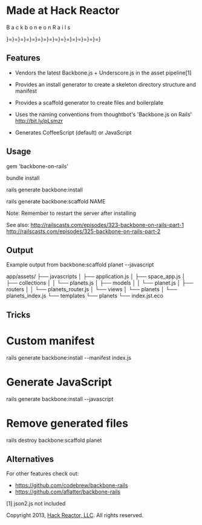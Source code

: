 # Made at Hack Reactor


B a c k b o n e   o n   R a i l s

}=}=}=}=}=}=}=}=}=}=}=}=}=}=}=}=}


Features
--------

  * Vendors the latest Backbone.js + Underscore.js in the asset pipeline[1]

  * Provides an install generator to create a skeleton directory
    structure and manifest

  * Provides a scaffold generator to create files and boilerplate

  * Uses the naming conventions from
    thoughtbot's 'Backbone.js on Rails' http://bit.ly/pLsmzr

  * Generates CoffeeScript (default) or JavaScript


Usage
-----

  gem 'backbone-on-rails'

  bundle install

  rails generate backbone:install

  rails generate backbone:scaffold NAME

  Note:
    Remember to restart the server after installing

  See also:
    http://railscasts.com/episodes/323-backbone-on-rails-part-1
    http://railscasts.com/episodes/325-backbone-on-rails-part-2


Output
------

  Example output from backbone:scaffold planet --javascript

  app/assets/
  ├── javascripts
  │   ├── application.js
  │   ├── space_app.js
  │   ├── collections
  │   │   └── planets.js
  │   ├── models
  │   │   └── planet.js
  │   ├── routers
  │   │   └── planets_router.js
  │   └── views
  │       └── planets
  │           └── planets_index.js
  └── templates
      └── planets
          └── index.jst.eco


Tricks
------

  # Custom manifest
  rails generate backbone:install --manifest index.js

  # Generate JavaScript
  rails generate backbone:install --javascript

  # Remove generated files
  rails destroy backbone:scaffold planet


Alternatives
------------

  For other features check out:

  * https://github.com/codebrew/backbone-rails
  * https://github.com/aflatter/backbone-rails


[1] json2.js not included



Copyright 2013, [Hack Reactor, LLC](http://hackreactor.com). All rights reserved.

